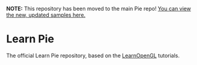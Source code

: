 **NOTE:** This repository has been moved to the main Pie repo! [You can view the new, updated samples here.](https://github.com/piegfx/Pie/tree/main/examples/Tutorials)

# Learn Pie
The official Learn Pie repository, based on the [LearnOpenGL](https://learnopengl.com/) tutorials.
